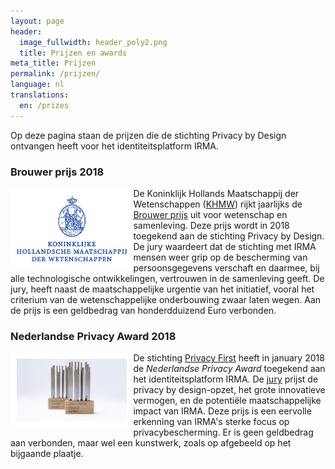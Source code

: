 ```yaml
---
layout: page
header:
  image_fullwidth: header_poly2.png
  title: Prijzen en awards
meta_title: Prijzen
permalink: /prijzen/
language: nl
translations:
  en: /prizes
---
```


Op deze pagina staan de prijzen die de stichting Privacy by Design
ontvangen heeft voor het identiteitsplatform IRMA. 

### Brouwer prijs 2018 

<img align="left" src="../images/KHMW-logo.jpg" alt="Brouwer prijs"
 style="border:10px solid white; width: 35%; height: 35%"/> De
 Koninklijk Hollands Maatschappij der Wetenschappen
 ([KHMW](https://www.khmw.nl)) rijkt jaarlijks de [Brouwer
 prijs](https://www.khmw.nl/brouwer-prijs-voor-wetenschap-en-samenleving/)
 uit voor wetenschap en samenleving. Deze prijs wordt in 2018
 toegekend aan de stichting Privacy by Design. De jury waardeert dat
 de stichting met IRMA mensen weer grip op de bescherming van
 persoonsgegevens verschaft en daarmee, bij alle technologische
 ontwikkelingen, vertrouwen in de samenleving geeft. De jury, heeft
 naast de maatschappelijke urgentie van het initiatief, vooral het
 criterium van de wetenschappelijke onderbouwing zwaar laten wegen.
 Aan de prijs is een geldbedrag van honderdduizend Euro verbonden.


### Nederlandse Privacy Award 2018

<img align="left" src="../images/privacyaward.jpg" alt="Privacy Award"
style="border:10px solid white; width: 35%; height: 35%"/> De
stichting [Privacy First](https://privacyfirst.nl/) heeft in january
2018 de *Nederlandse Privacy Award* toegekend aan het
identiteitsplatform IRMA. De
[jury](https://privacyfirst.nl/solutions/evenementen/item/1104-winnaars-nederlandse-privacy-awards-2018.html)
prijst de privacy by design-opzet, het grote innovatieve vermogen, en
de potentiële maatschappelijke impact van IRMA. Deze prijs is een
eervolle erkenning van IRMA's sterke focus op privacybescherming. Er
is geen geldbedrag aan verbonden, maar wel een kunstwerk, zoals op
afgebeeld op het bijgaande plaatje.






